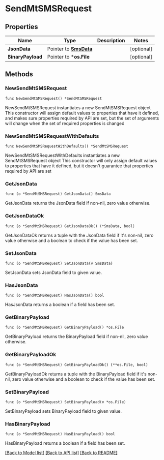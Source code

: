 # SendMtSMSRequest

## Properties

Name | Type | Description | Notes
------------ | ------------- | ------------- | -------------
**JsonData** | Pointer to [**SmsData**](SmsData.md) |  | [optional] 
**BinaryPayload** | Pointer to ***os.File** |  | [optional] 

## Methods

### NewSendMtSMSRequest

`func NewSendMtSMSRequest() *SendMtSMSRequest`

NewSendMtSMSRequest instantiates a new SendMtSMSRequest object
This constructor will assign default values to properties that have it defined,
and makes sure properties required by API are set, but the set of arguments
will change when the set of required properties is changed

### NewSendMtSMSRequestWithDefaults

`func NewSendMtSMSRequestWithDefaults() *SendMtSMSRequest`

NewSendMtSMSRequestWithDefaults instantiates a new SendMtSMSRequest object
This constructor will only assign default values to properties that have it defined,
but it doesn't guarantee that properties required by API are set

### GetJsonData

`func (o *SendMtSMSRequest) GetJsonData() SmsData`

GetJsonData returns the JsonData field if non-nil, zero value otherwise.

### GetJsonDataOk

`func (o *SendMtSMSRequest) GetJsonDataOk() (*SmsData, bool)`

GetJsonDataOk returns a tuple with the JsonData field if it's non-nil, zero value otherwise
and a boolean to check if the value has been set.

### SetJsonData

`func (o *SendMtSMSRequest) SetJsonData(v SmsData)`

SetJsonData sets JsonData field to given value.

### HasJsonData

`func (o *SendMtSMSRequest) HasJsonData() bool`

HasJsonData returns a boolean if a field has been set.

### GetBinaryPayload

`func (o *SendMtSMSRequest) GetBinaryPayload() *os.File`

GetBinaryPayload returns the BinaryPayload field if non-nil, zero value otherwise.

### GetBinaryPayloadOk

`func (o *SendMtSMSRequest) GetBinaryPayloadOk() (**os.File, bool)`

GetBinaryPayloadOk returns a tuple with the BinaryPayload field if it's non-nil, zero value otherwise
and a boolean to check if the value has been set.

### SetBinaryPayload

`func (o *SendMtSMSRequest) SetBinaryPayload(v *os.File)`

SetBinaryPayload sets BinaryPayload field to given value.

### HasBinaryPayload

`func (o *SendMtSMSRequest) HasBinaryPayload() bool`

HasBinaryPayload returns a boolean if a field has been set.


[[Back to Model list]](../README.md#documentation-for-models) [[Back to API list]](../README.md#documentation-for-api-endpoints) [[Back to README]](../README.md)


